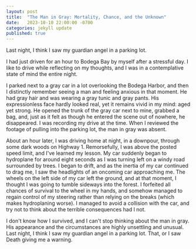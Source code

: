 ```yaml
---
layout: post
title:  "The Man in Gray: Mortality, Chance, and the Unknown"
date:   2023-10-10 22:00:00 -0700
categories: jekyll update
published: true
---
```

Last night, I think I saw my guardian angel in a parking lot.

I had just driven for an hour to Bodega Bay by myself after a stressful day. I like to drive while reflecting on my thoughts, and I was in a contemplative state of mind the entire night.

I parked next to a gray car in a lot overlooking the Bodega Harbor, and then I distinctly remember seeing a man and feeling anxious in that moment. He had gray hair and was wearing a gray tunic and gray pants. His expressionless face hardly looked real, yet it remains vivid in my mind: aged yet strong. He opened the trunk of the gray car next to mine, grabbed a bag, and, just as it felt as though he entered the scene out of nowhere, he disappeared. I was recording my drive at the time. When I reviewed the footage of pulling into the parking lot, the man in gray was absent.

About an hour later, I was driving home at night, in a downpour, through some dark woods on Highway 1. Remorsefully, I was above the posted speed limit, and I've learned my lesson. My car suddenly began to hydroplane for around eight seconds as I was turning left on a windy road surrounded by trees. I began to drift, and as the inertia of my car continued to drag me, I saw the headlights of an oncoming car approaching me. The wheels on the left side of my car left the ground, and at that moment, I thought I was going to tumble sideways into the forest. I forfeited all chances of survival to the wheel in my hands, and somehow managed to regain control of my steering rather than relying on the breaks (which makes hydroplaning worse). I managed to avoid a collision with the car, and try not to think about the terrible consequences had I not.

I don't know how I survived, and I can't stop thinking about the man in gray. His appearance and the circumstances are highly unsettling and unusual. Last night, I think I saw my guardian angel in a parking lot. That, or I saw Death giving me a warning.